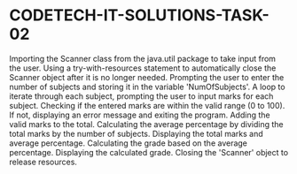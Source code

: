# CODETECH-IT-SOLUTIONS-TASK-02
Importing the Scanner class from the java.util package to take input from the user.
Using a try-with-resources statement to automatically close the Scanner object after it is no longer needed.
Prompting the user to enter the number of subjects and storing it in the variable 'NumOfSubjects'.
A loop to iterate through each subject, prompting the user to input marks for each subject.
Checking if the entered marks are within the valid range (0 to 100). If not, displaying an error message and exiting the program.
Adding the valid marks to the total.
Calculating the average percentage by dividing the total marks by the number of subjects.
Displaying the total marks and average percentage.
Calculating the grade based on the average percentage.
Displaying the calculated grade.
Closing the 'Scanner' object to release resources.
